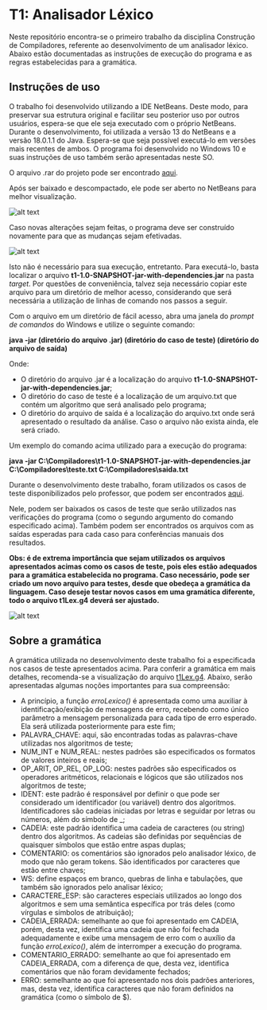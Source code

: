 # T1: Analisador Léxico

Neste repositório encontra-se o primeiro trabalho da disciplina Construção de Compiladores, referente ao desenvolvimento de um analisador léxico. Abaixo estão documentadas as instruções de execução do programa e as regras estabelecidas para a gramática.

## Instruções de uso

O trabalho foi desenvolvido utilizando a IDE NetBeans. Deste modo, para preservar sua estrutura original e facilitar seu posterior uso por outros usuários, espera-se que ele seja executado com o próprio NetBeans. Durante o desenvolvimento, foi utilizada a versão 13 do NetBeans e a versão 18.0.1.1 do Java. Espera-se que seja possível executá-lo em versões mais recentes de ambos. O programa foi desenvolvido no Windows 10 e suas instruções de uso também serão apresentadas neste SO.

O arquivo .rar do projeto pode ser encontrado [aqui](https://drive.google.com/file/d/1VO09wbgifq8pvIm9gHNnliy7Et5VfLOA/view?usp=sharing).

Após ser baixado e descompactado, ele pode ser aberto no NetBeans para melhor visualização.

![alt text](https://github.com/GuilhermeSGodoy/images/blob/main/compiladores-t1/1.png)

Caso novas alterações sejam feitas, o programa deve ser construído novamente para que as mudanças sejam efetivadas.

![alt text](https://github.com/GuilhermeSGodoy/images/blob/main/compiladores-t1/2.png)

Isto não é necessário para sua execução, entretanto. Para executá-lo, basta localizar o arquivo **t1-1.0-SNAPSHOT-jar-with-dependencies.jar** na pasta _target_. Por questões de conveniência, talvez seja necessário copiar este arquivo para um diretório de melhor acesso, considerando que será necessária a utilização de linhas de comando nos passos a seguir.

Com o arquivo em um diretório de fácil acesso, abra uma janela do _prompt de comandos_ do Windows e utilize o seguinte comando:

**java -jar (diretório do arquivo .jar) (diretório do caso de teste) (diretório do arquivo de saída)**

Onde:
- O diretório do arquivo .jar é a localização do arquivo **t1-1.0-SNAPSHOT-jar-with-dependencies.jar**;
- O diretório do caso de teste é a localização de um arquivo.txt que contém um algoritmo que será analisado pelo programa;
- O diretório do arquivo de saída é a localização do arquivo.txt onde será apresentado o resultado da análise. Caso o arquivo não exista ainda, ele será criado.

Um exemplo do comando acima utilizado para a execução do programa:

**java -jar C:\Compiladores\t1-1.0-SNAPSHOT-jar-with-dependencies.jar C:\Compiladores\teste.txt C:\Compiladores\saida.txt**

Durante o desenvolvimento deste trabalho, foram utilizados os casos de teste disponibilizados pelo professor, que podem ser encontrados [aqui](https://drive.google.com/file/d/1YYJNgtYr85LETqUpB30SBil2p0GIQhVp/view).

Nele, podem ser baixados os casos de teste que serão utilizados nas verificações do programa (como o segundo argumento do comando especificado acima). Também podem ser encontrados os arquivos com as saídas esperadas para cada caso para conferências manuais dos resultados.

**Obs: é de extrema importância que sejam utilizados os arquivos apresentados acimas como os casos de teste, pois eles estão adequados para a gramática estabelecida no programa. Caso necessário, pode ser criado um novo arquivo para testes, desde que obedeça a gramática da linguagem. Caso deseje testar novos casos em uma gramática diferente, todo o arquivo t1Lex.g4 deverá ser ajustado.**

![alt text](https://github.com/GuilhermeSGodoy/images/blob/main/compiladores-t1/3.png)

## Sobre a gramática

A gramática utilizada no desenvolvimento deste trabalho foi a especificada nos casos de teste apresentados acima. Para conferir a gramática em mais detalhes, recomenda-se a visualização do arquivo [t1Lex.g4](https://github.com/GuilhermeSGodoy/Construcao-Compiladores/blob/main/T1/src/main/antlr4/br/ufscar/dc/compiladores/t1/t1Lex.g4). Abaixo, serão apresentadas algumas noções importantes para sua compreensão:
- A princípio, a função _erroLexico()_ é apresentada como uma auxiliar à identificação/exibição de mensagens de erro, recebendo como único parâmetro a mensagem personalizada para cada tipo de erro esperado. Ela será utilizada posteriormente para este fim;
- PALAVRA_CHAVE: aqui, são encontradas todas as palavras-chave utilizadas nos algoritmos de teste;
- NUM_INT e NUM_REAL: nestes padrões são especificados os formatos de valores inteiros e reais;
- OP_ARIT, OP_REL, OP_LOG: nestes padrões são especificados os operadores aritméticos, relacionais e lógicos que são utilizados nos algoritmos de teste;
- IDENT: este padrão é responsável por definir o que pode ser considerado um identificador (ou variável) dentro dos algoritmos. Identificadores são cadeias iniciadas por letras e seguidar por letras ou números, além do símbolo de _;
- CADEIA: este padrão identifica uma cadeia de caracteres (ou string) dentro dos algoritmos. As cadeias são definidas por sequências de quaisquer símbolos que estão entre aspas duplas;
- COMENTARIO: os comentários são ignorados pelo analisador léxico, de modo que não geram tokens. São identificados por caracteres que estão entre chaves;
- WS: define espaços em branco, quebras de linha e tabulações, que também são ignorados pelo analisar léxico;
- CARACTERE_ESP: são caracteres especiais utilizados ao longo dos algoritmos e sem uma semântica específica por trás deles (como vírgulas e símbolos de atribuição);
- CADEIA_ERRADA: semelhante ao que foi apresentado em CADEIA, porém, desta vez, identifica uma cadeia que não foi fechada adequadamente e exibe uma mensagem de erro com o auxílio da função _erroLexico()_, além de interromper a execução do programa.
- COMENTARIO_ERRADO: semelhante ao que foi apresentado em CADEIA_ERRADA, com a diferença de que, desta vez, identifica comentários que não foram devidamente fechados;
- ERRO: semelhante ao que foi apresentado nos dois padrões anteriores, mas, desta vez, identifica caracteres que não foram definidos na gramática (como o símbolo de $).
